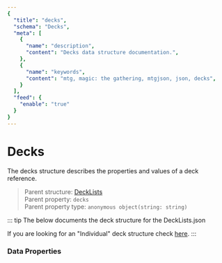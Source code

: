 ```yaml
---
{
  "title": "decks",
  "schema": "Decks",
  "meta": [
    {
      "name": "description",
      "content": "Decks data structure documentation.",
    },
    {
      "name": "keywords",
      "content": "mtg, magic: the gathering, mtgjson, json, decks",
    }
  ],
  "feed": {
    "enable": "true"
  }
}
---
```


# Decks

The decks structure describes the properties and values of a deck reference.

> Parent structure: [DeckLists](../../files/deck-lists/)  
> Parent property: `decks`  
> Parent property type: `anonymous object(string: string)`  

::: tip The below documents the deck structure for the DeckLists.json

If you are looking for an "Individual" deck structure check [here](../../files/individual-deck).
:::

### Data Properties

<Documentation/>
